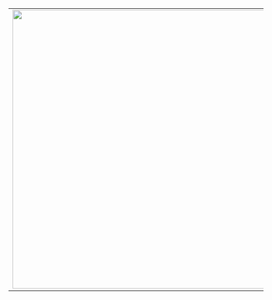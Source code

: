 <center>
  <table>
  <tr>
      <td><img width="550px" align="left" src="https://github-readme-stats.vercel.app/api?username=Dr10s&show_icons=true&hide_border=true&count_private=true&layout=compact" /></td>
      <td><img width="550px" align="left" src="https://github-readme-stats.vercel.app/api/top-langs/?username=Dr10s&hide=html&layout=compact" /></td>
  </tr>   
</table>
</center>

